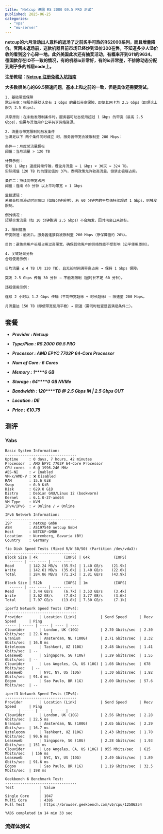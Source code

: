 ```yaml
---
title: "Netcup 德国 RS 2000 G9.5 PRO 测试"
published: 2025-06-25
categories: 
  - "vps"
  - "eu-server"
---
```


**netcup的六月活动出人意料的返场了之前炙手可热的RS2000系列，而且增量降价。官网未返场前，这款机器目前市场已经炒到溢价300在售，不知道多少人溢价收的看到这个心碎一地。此外美国此次还有抽奖活动，有概率开到G11的9634**。**德国款存在IO不一致的情况，有的机器io非常好，有的io非常差，不排除动态分配到刷子多的邻居node上。**

**注册教程：[](https://catcat.blog/netcup-signup.html)[Netcup 注册免税入坑指南](https://catcat.blog/netcup-signup.html)**

**大多数很关心的G9.5限速问题**，**基本上和之前的一致，但是具体还需要测试。**

```shell
1. 基础带宽保障
默认带宽：根服务器默认享有 1 Gbps 的最低带宽保障，即使其网卡为 2.5 Gbps（即理论上限为 2.5 Gbps）。

共享原则：在未触发限制条件时，服务器可动态使用超过 1 Gbps 的带宽（最高 2.5 Gbps），但需与其他用户公平共享网络资源。

2. 流量与带宽限制的触发条件
当满足以下 两个条件同时成立 时，服务器带宽会被限制至 200 Mbps：

条件一：月度总流量超标
阈值：当月流量 > 120 TB

计算示例：
若以 1 Gbps 速度持续传输，理论月流量 ≈ 1 Gbps × 30天 ≈ 324 TB。
实际阈值 120 TB 约为理论值的 37%，表明政策允许较高流量，但禁止极端占用。

条件二：持续高带宽占用
阈值：连续 60 分钟 以上平均带宽 > 1 Gbps

监控逻辑：
系统会检测滑动时间窗口（如每分钟采样），若 60 分钟内的平均值持续超过 1 Gbps，则触发限制。

例外情况：
短期突发流量（如 10 分钟跑满 2.5 Gbps）不会触发，因时间窗口未达标。

3. 限制措施
带宽限速：触发后，服务器连接将被限制至 200 Mbps（原保障值的 20%）。

目的：避免单用户长期占用过高带宽，确保其他客户的网络性能不受影响（公平使用原则）。

4. 关键场景分析
合规使用示例：

日均流量 ≤ 4 TB（月 120 TB），且无长时间满带宽占用 → 保持 1 Gbps 保障。

突发 2.5 Gbps 传输 30 分钟 → 不触发限制（因时长不足 60 分钟）。

违规使用示例：

连续 2 小时以 1.2 Gbps 传输（平均带宽超标 + 时长超标）→ 限速至 200 Mbps。

月流量达 150 TB（即使带宽使用平稳）→ 限速（需同时检查是否满足条件二）。
```

## 套餐

- **_Provider : Netcup_**

- **_Type/Plan : RS 2000 G9.5 PRO_**

- **_Processor : AMD EPYC 7702P 64-Core Processor_**

- **_Num of Core : 6_** **_Cores_**

- **_Memory : 1_****_6_** **_GB_**

- **_Storage : 64_****_0_** **_GB NVMe_**

- **_Bandwidth : 120_****_TB @ 2.5 Gbps IN | 2.5 Gbps OUT_**

- **_Location : DE_**

- **_Price : €10.75_**

## 测评

### Yabs

```shell
Basic System Information:
---------------------------------
Uptime     : 0 days, 7 hours, 42 minutes
Processor  : AMD EPYC 7702P 64-Core Processor
CPU cores  : 6 @ 1996.246 MHz
AES-NI     : ✔ Enabled
VM-x/AMD-V : ❌ Disabled
RAM        : 15.6 GiB
Swap       : 0.0 KiB
Disk       : 629.8 GiB
Distro     : Debian GNU/Linux 12 (bookworm)
Kernel     : 6.1.0-37-amd64
VM Type    : KVM
IPv4/IPv6  : ✔ Online / ✔ Online

IPv6 Network Information:
---------------------------------
ISP        : netcup GmbH
ASN        : AS197540 netcup GmbH
Host       : NETCUP-GMBH
Location   : Nuremberg, Bavaria (BY)
Country    : Germany

fio Disk Speed Tests (Mixed R/W 50/50) (Partition /dev/vda3):
---------------------------------
Block Size | 4k            (IOPS) | 64k           (IOPS)
  ------ | --- ---- | ---- ---- 
Read       | 142.24 MB/s  (35.5k) | 1.40 GB/s    (21.9k)
Write      | 142.61 MB/s  (35.6k) | 1.40 GB/s    (22.0k)
Total      | 284.86 MB/s  (71.2k) | 2.81 GB/s    (43.9k)
           |                      |                     
Block Size | 512k          (IOPS) | 1m            (IOPS)
  ------ | --- ---- | ---- ---- 
Read       | 3.44 GB/s     (6.7k) | 3.53 GB/s     (3.4k)
Write      | 3.62 GB/s     (7.0k) | 3.77 GB/s     (3.6k)
Total      | 7.07 GB/s    (13.8k) | 7.30 GB/s     (7.1k)

iperf3 Network Speed Tests (IPv4):
---------------------------------
Provider        | Location (Link)           | Send Speed      | Recv Speed      | Ping           
----- | ----- | ---- | ---- | ---- 
Clouvider       | London, UK (10G)          | 2.70 Gbits/sec  | 2.30 Gbits/sec  | 22.6 ms        
Eranium         | Amsterdam, NL (100G)      | 2.71 Gbits/sec  | 2.32 Gbits/sec  | 16.8 ms        
Uztelecom       | Tashkent, UZ (10G)        | 2.48 Gbits/sec  | 1.41 Gbits/sec  | -- 
Leaseweb        | Singapore, SG (10G)       | 1.29 Gbits/sec  | 1.55 Gbits/sec  | -- 
Clouvider       | Los Angeles, CA, US (10G) | 1.08 Gbits/sec  | 678 Mbits/sec   | -- 
Leaseweb        | NYC, NY, US (10G)         | 1.30 Gbits/sec  | 1.82 Gbits/sec  | 91.4 ms        
Edgoo           | Sao Paulo, BR (1G)        | 2.00 Gbits/sec  | 57.6 Mbits/sec  | -- 

iperf3 Network Speed Tests (IPv6):
---------------------------------
Provider        | Location (Link)           | Send Speed      | Recv Speed      | Ping           
----- | ----- | ---- | ---- | ---- 
Clouvider       | London, UK (10G)          | 2.56 Gbits/sec  | 2.28 Gbits/sec  | 22.5 ms        
Eranium         | Amsterdam, NL (100G)      | 2.65 Gbits/sec  | 2.29 Gbits/sec  | 16.7 ms        
Uztelecom       | Tashkent, UZ (10G)        | 2.43 Gbits/sec  | 1.70 Gbits/sec  | 90.6 ms        
Leaseweb        | Singapore, SG (10G)       | 2.28 Gbits/sec  | 1.93 Gbits/sec  | 151 ms         
Clouvider       | Los Angeles, CA, US (10G) | 955 Mbits/sec   | 615 Mbits/sec   | 156 ms         
Leaseweb        | NYC, NY, US (10G)         | 2.49 Gbits/sec  | 1.89 Gbits/sec  | 91.6 ms        
Edgoo           | Sao Paulo, BR (1G)        | 1.19 Gbits/sec  | 32.5 Mbits/sec  | 198 ms         

Geekbench 6 Benchmark Test:
---------------------------------
Test            | Value                         
                |                               
Single Core     | 1047                          
Multi Core      | 4386                          
Full Test       | https://browser.geekbench.com/v6/cpu/12586254

YABS completed in 14 min 33 sec
```

### 流媒体测试

<picture>
    <source srcset="https://s3.catcat.blog/images/2025/06/d52e162747da77429320dfa3412cb3fc_720.avif" type="image/avif">
    <source srcset="https://s3.catcat.blog/images/2025/06/d52e162747da77429320dfa3412cb3fc_720.webp" type="image/webp">
    <img src="https://s3.catcat.blog/images/2025/06/d52e162747da77429320dfa3412cb3fc_720.jpg" alt="" loading="lazy">
</picture>
